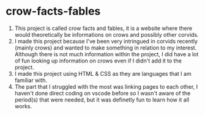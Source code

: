 # crow-facts-fables
1. This project is called crow facts and fables, it is a website where there would theoretically be informations on crows and possibly other corvids.
2. I made this project because I've been very intringued in corvids recently (mainly crows) and wanted to make something in relation to my interest. Although there is not much information within the project, I did have a lot of fun looking up information on crows even if I didn't add it to the project.
3. I made this project using HTML & CSS as they are languages that I am familiar with.
4. The part that I struggled with the most was linking pages to each other, I haven't done direct coding on vscode before so I wasn't aware of the period(s) that were needed, but it was definetly fun to learn how it all works.
